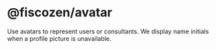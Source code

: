 # @fiscozen/avatar

Use avatars to represent users or consultants. We display name initials when a profile picture is unavailable.